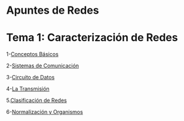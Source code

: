 # Apuntes de Redes

# Tema 1: Caracterización de Redes
1-[Conceptos Básicos](Conceptos_Basicos.md)

2-[Sistemas de Comunicación](Sistemas_de_Comunicacion.md)

3-[Circuito de Datos](Circuito_de_Datos.md)

4-[La Transmisión](La_Transmision.md)

5.[Clasificación de Redes](Clasificacion_de_Redes.md)

6-[Normalización y Organismos](Normalizacion_y_Organismos.md)
